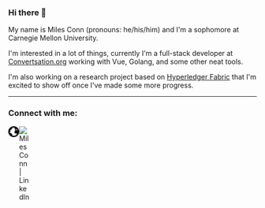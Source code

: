 ### Hi there 👋

My name is Miles Conn (pronouns: he/his/him) and I'm a sophomore at Carnegie
Mellon University. 

I'm interested in a lot of things, currently I'm a full-stack developer at
[Convertsation.org] working with Vue, Golang, and some other neat
tools. 


I'm also working on a research project based on [Hyperledger Fabric](https://www.hyperledger.org/use/fabric) 
that I'm excited to show off once I've made some more progress. 


---

### Connect with me: 

[<img align="left" alt="milesconn.io" width="22px" src="https://raw.githubusercontent.com/iconic/open-iconic/master/svg/globe.svg" />][website]
[<img align="left" alt="Miles Conn | LinkedIn" width="22px" src="https://cdn.jsdelivr.net/npm/simple-icons@v3/icons/linkedin.svg" />][linkedin]


[website]: https://milesconn.io/ 
[linkedin]: https://www.linkedin.com/in/miles-conn-0592b819b
[Convertsation.org]: https://www.convertsation.org/
